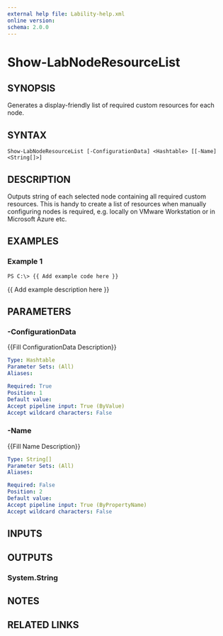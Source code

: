 ```yaml
---
external help file: Lability-help.xml
online version: 
schema: 2.0.0
---
```


# Show-LabNodeResourceList
## SYNOPSIS
Generates a display-friendly list of required custom resources for each node.

## SYNTAX

```
Show-LabNodeResourceList [-ConfigurationData] <Hashtable> [[-Name] <String[]>]
```

## DESCRIPTION
Outputs string of each selected node containing all required custom resources.
This is handy to create a
list of resources when manually configuring nodes is required, e.g.
locally on VMware Workstation or in
Microsoft Azure etc.

## EXAMPLES

### Example 1
```
PS C:\> {{ Add example code here }}
```

{{ Add example description here }}

## PARAMETERS

### -ConfigurationData
{{Fill ConfigurationData Description}}

```yaml
Type: Hashtable
Parameter Sets: (All)
Aliases: 

Required: True
Position: 1
Default value: 
Accept pipeline input: True (ByValue)
Accept wildcard characters: False
```

### -Name
{{Fill Name Description}}

```yaml
Type: String[]
Parameter Sets: (All)
Aliases: 

Required: False
Position: 2
Default value: 
Accept pipeline input: True (ByPropertyName)
Accept wildcard characters: False
```

## INPUTS

## OUTPUTS

### System.String

## NOTES

## RELATED LINKS

